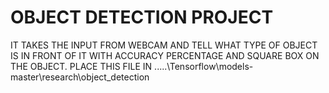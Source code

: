 # OBJECT DETECTION PROJECT 
IT TAKES THE INPUT FROM WEBCAM AND TELL WHAT TYPE OF OBJECT IS IN FRONT OF IT WITH ACCURACY PERCENTAGE AND SQUARE BOX ON THE OBJECT.
PLACE THIS FILE IN .....\Tensorflow\models-master\research\object_detection
